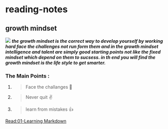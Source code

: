 # reading-notes
## growth mindset
![](https://metrifit.com/wp-content/uploads/2020/08/growthmindsetlandscape.jpg)
***the growth mindset is the correct way to develop yourself by working hard face the challenges not run form them 
and in the growth mindset intelligence and talent are simply good starting points not like the fixed mindset which depend on them to sucsess.
in th end you will find the growth mindset is the life style to get smarter.***
### The Main Points :
1. >Face the challanges :facepunch:
2. >Never quit :v:
3. >learn from mistakes :+1:

[Read:01-Learning Markdown](https://odehyazan.github.io/reading-notes/Read:01-LearningMarkdown)
